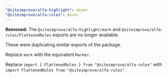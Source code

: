 ```yaml
---
"@siteimprove/alfa-highlight": minor
"@siteimprove/alfa-rules": minor
---
```


**Removed:** The `@siteimprove/alfa-highlight/mark` and `@siteimprove/alfa-rules/FlattenedRules` exports are no longer available.

These were duplicating similar exports of the package.

Replace `mark` with the equivalent `Marker`.

Replace `import { FlattenedRules } from "@siteimprove/alfa-rules"` with `import FlattenedRules from "@siteimprove/alfa-rules"`.

